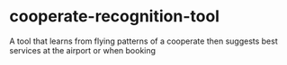# cooperate-recognition-tool
A tool that learns from flying patterns of a cooperate then suggests best services at the airport or when booking
